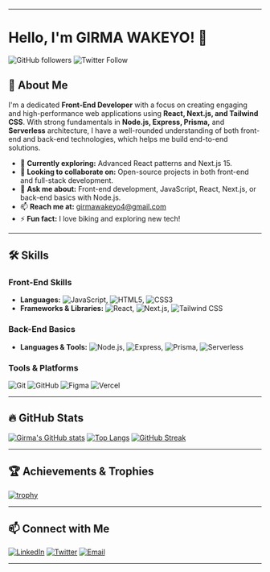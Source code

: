 
---

# Hello, I'm GIRMA WAKEYO! 👋

![GitHub followers](https://img.shields.io/github/followers/Girma35?style=social) ![Twitter Follow](https://img.shields.io/twitter/follow/Girma880731631?style=social)

## 🚀 About Me

I'm a dedicated **Front-End Developer** with a focus on creating engaging and high-performance web applications using **React, Next.js, and Tailwind CSS**. With strong fundamentals in **Node.js, Express, Prisma,** and **Serverless** architecture, I have a well-rounded understanding of both front-end and back-end technologies, which helps me build end-to-end solutions.

- 🌱 **Currently exploring:** Advanced React patterns and Next.js 15.
- 👯 **Looking to collaborate on:** Open-source projects in both front-end and full-stack development.
- 💬 **Ask me about:** Front-end development, JavaScript, React, Next.js, or back-end basics with Node.js.
- 📫 **Reach me at:** [girmawakeyo4@gmail.com](mailto:girmawakeyo4@gmail.com)
- ⚡ **Fun fact:** I love biking and exploring new tech!

---

## 🛠️ Skills

### Front-End Skills
- **Languages:** ![JavaScript](https://img.shields.io/badge/JavaScript-F7DF1E?style=for-the-badge&logo=javascript&logoColor=black), ![HTML5](https://img.shields.io/badge/HTML5-E34F26?style=for-the-badge&logo=html5&logoColor=white), ![CSS3](https://img.shields.io/badge/CSS3-1572B6?style=for-the-badge&logo=css3&logoColor=white)
- **Frameworks & Libraries:** ![React](https://img.shields.io/badge/React-20232A?style=for-the-badge&logo=react&logoColor=61DAFB), ![Next.js](https://img.shields.io/badge/Next.js-000000?style=for-the-badge&logo=nextdotjs&logoColor=white), ![Tailwind CSS](https://img.shields.io/badge/Tailwind_CSS-38B2AC?style=for-the-badge&logo=tailwind-css&logoColor=white)

### Back-End Basics
- **Languages & Tools:** ![Node.js](https://img.shields.io/badge/Node.js-339933?style=for-the-badge&logo=nodedotjs&logoColor=white), ![Express](https://img.shields.io/badge/Express-000000?style=for-the-badge&logo=express&logoColor=white), ![Prisma](https://img.shields.io/badge/Prisma-2D3748?style=for-the-badge&logo=prisma&logoColor=white), ![Serverless](https://img.shields.io/badge/Serverless-FD5750?style=for-the-badge&logo=serverless&logoColor=white)

### Tools & Platforms
![Git](https://img.shields.io/badge/Git-F05032?style=for-the-badge&logo=git&logoColor=white)
![GitHub](https://img.shields.io/badge/GitHub-181717?style=for-the-badge&logo=github&logoColor=white)
![Figma](https://img.shields.io/badge/Figma-F24E1E?style=for-the-badge&logo=figma&logoColor=white)
![Vercel](https://img.shields.io/badge/Vercel-000000?style=for-the-badge&logo=vercel&logoColor=white)

---

## 🔥 GitHub Stats

[![Girma's GitHub stats](https://github-readme-stats.vercel.app/api?username=Girma35&show_icons=true&theme=radical)](https://github.com/anuraghazra/github-readme-stats)
[![Top Langs](https://github-readme-stats.vercel.app/api/top-langs/?username=Girma35&layout=compact&theme=radical)](https://github.com/anuraghazra/github-readme-stats)
[![GitHub Streak](http://github-readme-streak-stats.herokuapp.com?user=Girma35&theme=radical)](https://git.io/streak-stats)

---

## 🏆 Achievements & Trophies

[![trophy](https://github-profile-trophy.vercel.app/?username=Girma35&theme=onedark)](https://github.com/ryo-ma/github-profile-trophy)

---

## 📫 Connect with Me

[![LinkedIn](https://img.shields.io/badge/LinkedIn-0077B5?style=for-the-badge&logo=linkedin&logoColor=white)](https://www.linkedin.com/in/girma-w-a16429263)
[![Twitter](https://img.shields.io/badge/Twitter-1DA1F2?style=for-the-badge&logo=twitter&logoColor=white)](https://twitter.com/Girma880731631)
[![Email](https://img.shields.io/badge/Email-EA4335?style=for-the-badge&logo=gmail&logoColor=white)](mailto:girmawakeyo4@gmail.com)

---
